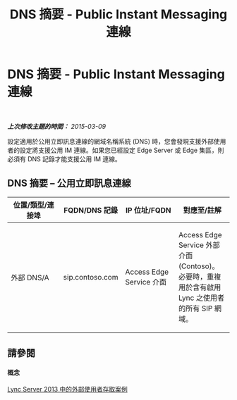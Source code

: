 ﻿---
title: DNS 摘要 - Public Instant Messaging 連線
TOCTitle: DNS 摘要 - Public Instant Messaging 連線
ms:assetid: ddf42a25-5ac4-4643-a10a-9fbd433fc2d2
ms:mtpsurl: https://technet.microsoft.com/zh-tw/library/JJ618375(v=OCS.15)
ms:contentKeyID: 49292551
ms.date: 08/24/2015
mtps_version: v=OCS.15
ms.translationtype: HT
---

# DNS 摘要 - Public Instant Messaging 連線

 

_**上次修改主題的時間：** 2015-03-09_

設定適用於公用立即訊息連線的網域名稱系統 (DNS) 時，您會發現支援外部使用者的設定將支援公用 IM 連線。如果您已經設定 Edge Server 或 Edge 集區，則必須有 DNS 記錄才能支援公用 IM 連線。

## DNS 摘要 – 公用立即訊息連線


<table>
<colgroup>
<col style="width: 25%" />
<col style="width: 25%" />
<col style="width: 25%" />
<col style="width: 25%" />
</colgroup>
<thead>
<tr class="header">
<th>位置/類型/連接埠</th>
<th>FQDN/DNS 記錄</th>
<th>IP 位址/FQDN</th>
<th>對應至/註解</th>
</tr>
</thead>
<tbody>
<tr class="odd">
<td><p>外部 DNS/A</p></td>
<td><p>sip.contoso.com</p></td>
<td><p>Access Edge Service 介面</p></td>
<td><p>Access Edge Service 外部介面 (Contoso)。必要時，重複用於含有啟用 Lync 之使用者的所有 SIP 網域。</p></td>
</tr>
</tbody>
</table>


## 請參閱

#### 概念

[Lync Server 2013 中的外部使用者存取案例](lync-server-2013-scenarios-for-external-user-access.md)

